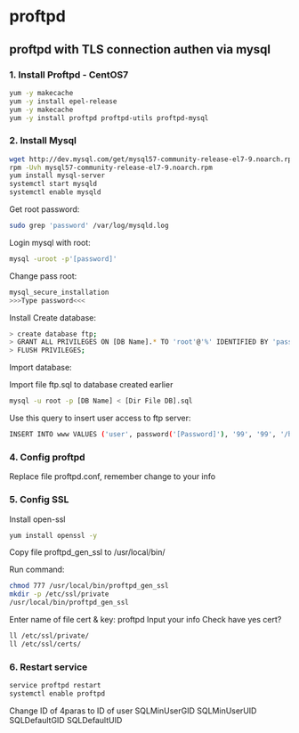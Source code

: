 # proftpd
## proftpd with TLS connection authen via mysql
### 1. Install Proftpd - CentOS7
```bash
yum -y makecache
yum -y install epel-release
yum -y makecache
yum -y install proftpd proftpd-utils proftpd-mysql
```

### 2. Install Mysql
```bash
wget http://dev.mysql.com/get/mysql57-community-release-el7-9.noarch.rpm
rpm -Uvh mysql57-community-release-el7-9.noarch.rpm
yum install mysql-server
systemctl start mysqld
systemctl enable mysqld
```

Get root password:
```bash
sudo grep 'password' /var/log/mysqld.log
```

Login mysql with root:
```bash
mysql -uroot -p'[password]'
```

Change pass root:
```bash
mysql_secure_installation
>>>Type password<<<
```

Install
Create database:
```bash
> create database ftp;
> GRANT ALL PRIVILEGES ON [DB Name].* TO 'root'@'%' IDENTIFIED BY 'password';
> FLUSH PRIVILEGES;
```

Import database:

Import file ftp.sql to database created earlier
```bash
mysql -u root -p [DB Name] < [Dir File DB].sql
```

Use this query to insert user access to ftp server:
```bash
INSERT INTO www VALUES ('user', password('[Password]'), '99', '99', '/home/test', '/bin/bash');
```

### 4. Config proftpd

Replace file proftpd.conf, remember change to your info

### 5. Config SSL

Install open-ssl
```bash
yum install openssl -y
```

Copy file proftpd_gen_ssl to /usr/local/bin/

Run command:
```bash
chmod 777 /usr/local/bin/proftpd_gen_ssl
mkdir -p /etc/ssl/private
/usr/local/bin/proftpd_gen_ssl
```
Enter name of file cert & key: proftpd
Input your info
Check have yes cert?
```bash
ll /etc/ssl/private/
ll /etc/ssl/certs/
```
### 6. Restart service

```bash
service proftpd restart
systemctl enable proftpd
```
Change ID of 4paras to ID of user
SQLMinUserGID
SQLMinUserUID
SQLDefaultGID
SQLDefaultUID
